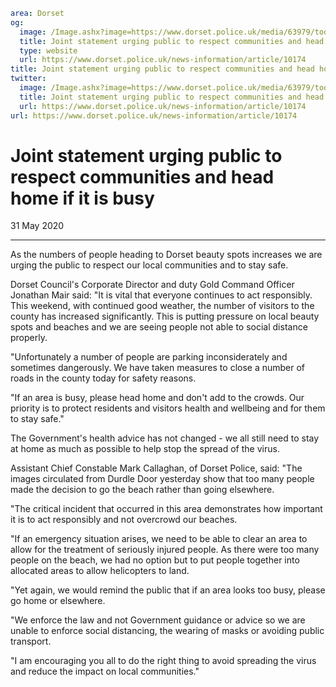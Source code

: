 ```yaml
area: Dorset
og:
  image: /Image.ashx?image=https://www.dorset.police.uk/media/63979/too-busy-head-home-image.jpg&amp;amp;width=150
  title: Joint statement urging public to respect communities and head home if it is busy
  type: website
  url: https://www.dorset.police.uk/news-information/article/10174
title: Joint statement urging public to respect communities and head home if it is busy |
twitter:
  image: /Image.ashx?image=https://www.dorset.police.uk/media/63979/too-busy-head-home-image.jpg&amp;amp;width=150
  title: Joint statement urging public to respect communities and head home if it is busy
  url: https://www.dorset.police.uk/news-information/article/10174
url: https://www.dorset.police.uk/news-information/article/10174
```

# Joint statement urging public to respect communities and head home if it is busy

31 May 2020

* * *

As the numbers of people heading to Dorset beauty spots increases we are urging the public to respect our local communities and to stay safe.

Dorset Council's Corporate Director and duty Gold Command Officer Jonathan Mair said: "It is vital that everyone continues to act responsibly. This weekend, with continued good weather, the number of visitors to the county has increased significantly. This is putting pressure on local beauty spots and beaches and we are seeing people not able to social distance properly.

"Unfortunately a number of people are parking inconsiderately and sometimes dangerously. We have taken measures to close a number of roads in the county today for safety reasons.

"If an area is busy, please head home and don't add to the crowds. Our priority is to protect residents and visitors health and wellbeing and for them to stay safe."

The Government's health advice has not changed - we all still need to stay at home as much as possible to help stop the spread of the virus.

Assistant Chief Constable Mark Callaghan, of Dorset Police, said: "The images circulated from Durdle Door yesterday show that too many people made the decision to go the beach rather than going elsewhere.

"The critical incident that occurred in this area demonstrates how important it is to act responsibly and not overcrowd our beaches.

"If an emergency situation arises, we need to be able to clear an area to allow for the treatment of seriously injured people. As there were too many people on the beach, we had no option but to put people together into allocated areas to allow helicopters to land.

"Yet again, we would remind the public that if an area looks too busy, please go home or elsewhere.

"We enforce the law and not Government guidance or advice so we are unable to enforce social distancing, the wearing of masks or avoiding public transport.

"I am encouraging you all to do the right thing to avoid spreading the virus and reduce the impact on local communities."
